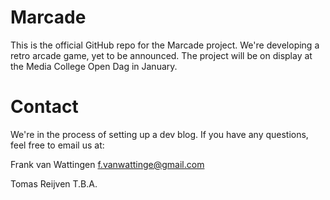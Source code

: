 Marcade
=======

This is the official GitHub repo for the Marcade project. We're developing a retro arcade game, yet to be announced. The project will be on display at the Media College Open Dag in January.

Contact
=======

We're in the process of setting up a dev blog. If you have any questions, feel free to email us at:

Frank van Wattingen
f.vanwattinge@gmail.com

Tomas Reijven
T.B.A.